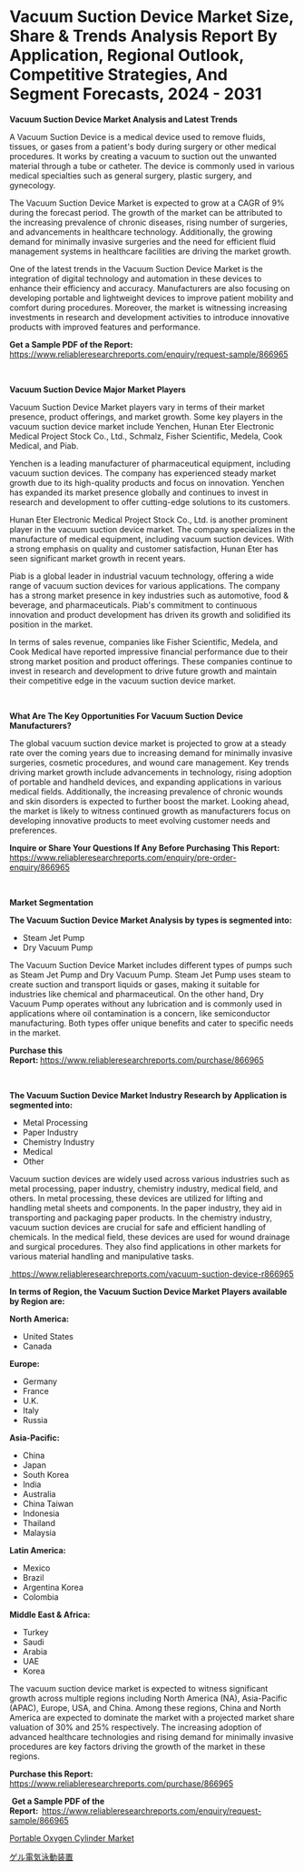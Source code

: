 <p><h1>Vacuum Suction Device Market Size, Share & Trends Analysis Report By Application, Regional Outlook, Competitive Strategies, And Segment Forecasts, 2024 - 2031</h1></p><p><strong>Vacuum Suction Device Market Analysis and Latest Trends</strong></p>
<p><p>A Vacuum Suction Device is a medical device used to remove fluids, tissues, or gases from a patient's body during surgery or other medical procedures. It works by creating a vacuum to suction out the unwanted material through a tube or catheter. The device is commonly used in various medical specialties such as general surgery, plastic surgery, and gynecology.</p><p>The Vacuum Suction Device Market is expected to grow at a CAGR of 9% during the forecast period. The growth of the market can be attributed to the increasing prevalence of chronic diseases, rising number of surgeries, and advancements in healthcare technology. Additionally, the growing demand for minimally invasive surgeries and the need for efficient fluid management systems in healthcare facilities are driving the market growth.</p><p>One of the latest trends in the Vacuum Suction Device Market is the integration of digital technology and automation in these devices to enhance their efficiency and accuracy. Manufacturers are also focusing on developing portable and lightweight devices to improve patient mobility and comfort during procedures. Moreover, the market is witnessing increasing investments in research and development activities to introduce innovative products with improved features and performance.</p></p>
<p><strong>Get a Sample PDF of the Report:&nbsp;</strong> <a href="https://www.reliableresearchreports.com/enquiry/request-sample/866965">https://www.reliableresearchreports.com/enquiry/request-sample/866965</a></p>
<p>&nbsp;</p>
<p><strong>Vacuum Suction Device Major Market Players</strong></p>
<p><p>Vacuum Suction Device Market players vary in terms of their market presence, product offerings, and market growth. Some key players in the vacuum suction device market include Yenchen, Hunan Eter Electronic Medical Project Stock Co., Ltd., Schmalz, Fisher Scientific, Medela, Cook Medical, and Piab.</p><p>Yenchen is a leading manufacturer of pharmaceutical equipment, including vacuum suction devices. The company has experienced steady market growth due to its high-quality products and focus on innovation. Yenchen has expanded its market presence globally and continues to invest in research and development to offer cutting-edge solutions to its customers.</p><p>Hunan Eter Electronic Medical Project Stock Co., Ltd. is another prominent player in the vacuum suction device market. The company specializes in the manufacture of medical equipment, including vacuum suction devices. With a strong emphasis on quality and customer satisfaction, Hunan Eter has seen significant market growth in recent years.</p><p>Piab is a global leader in industrial vacuum technology, offering a wide range of vacuum suction devices for various applications. The company has a strong market presence in key industries such as automotive, food & beverage, and pharmaceuticals. Piab's commitment to continuous innovation and product development has driven its growth and solidified its position in the market.</p><p>In terms of sales revenue, companies like Fisher Scientific, Medela, and Cook Medical have reported impressive financial performance due to their strong market position and product offerings. These companies continue to invest in research and development to drive future growth and maintain their competitive edge in the vacuum suction device market.</p></p>
<p>&nbsp;</p>
<p><strong>What Are The Key Opportunities For Vacuum Suction Device Manufacturers?</strong></p>
<p><p>The global vacuum suction device market is projected to grow at a steady rate over the coming years due to increasing demand for minimally invasive surgeries, cosmetic procedures, and wound care management. Key trends driving market growth include advancements in technology, rising adoption of portable and handheld devices, and expanding applications in various medical fields. Additionally, the increasing prevalence of chronic wounds and skin disorders is expected to further boost the market. Looking ahead, the market is likely to witness continued growth as manufacturers focus on developing innovative products to meet evolving customer needs and preferences.</p></p>
<p><strong>Inquire or Share Your Questions If Any Before Purchasing This Report:</strong> <a href="https://www.reliableresearchreports.com/enquiry/pre-order-enquiry/866965">https://www.reliableresearchreports.com/enquiry/pre-order-enquiry/866965</a></p>
<p>&nbsp;</p>
<p><strong>Market Segmentation</strong></p>
<p><strong>The Vacuum Suction Device Market Analysis by types is segmented into:</strong></p>
<p><ul><li>Steam Jet Pump</li><li>Dry Vacuum Pump</li></ul></p>
<p><p>The Vacuum Suction Device Market includes different types of pumps such as Steam Jet Pump and Dry Vacuum Pump. Steam Jet Pump uses steam to create suction and transport liquids or gases, making it suitable for industries like chemical and pharmaceutical. On the other hand, Dry Vacuum Pump operates without any lubrication and is commonly used in applications where oil contamination is a concern, like semiconductor manufacturing. Both types offer unique benefits and cater to specific needs in the market.</p></p>
<p><strong>Purchase this Report:&nbsp;</strong><a href="https://www.reliableresearchreports.com/purchase/866965">https://www.reliableresearchreports.com/purchase/866965</a></p>
<p>&nbsp;</p>
<p><strong>The Vacuum Suction Device Market Industry Research by Application is segmented into:</strong></p>
<p><ul><li>Metal Processing</li><li>Paper Industry</li><li>Chemistry Industry</li><li>Medical</li><li>Other</li></ul></p>
<p><p>Vacuum suction devices are widely used across various industries such as metal processing, paper industry, chemistry industry, medical field, and others. In metal processing, these devices are utilized for lifting and handling metal sheets and components. In the paper industry, they aid in transporting and packaging paper products. In the chemistry industry, vacuum suction devices are crucial for safe and efficient handling of chemicals. In the medical field, these devices are used for wound drainage and surgical procedures. They also find applications in other markets for various material handling and manipulative tasks.</p></p>
<p><a href="https://www.reliableresearchreports.com/vacuum-suction-device-r866965">&nbsp;https://www.reliableresearchreports.com/vacuum-suction-device-r866965</a></p>
<p><strong>In terms of Region, the Vacuum Suction Device Market Players available by Region are:</strong></p>
<p>
    <p> <strong> North America: </strong>
        <ul>
            <li>United States</li>
            <li>Canada</li>
        </ul>
        </p> 
    <p> <strong> Europe: </strong>
        <ul>
            <li>Germany</li>
            <li>France</li>
            <li>U.K.</li>
            <li>Italy</li>
            <li>Russia</li>
        </ul>
        </p> 
    <p> <strong> Asia-Pacific: </strong>
        <ul>
            <li>China</li>
            <li>Japan</li>
            <li>South Korea</li>
            <li>India</li>
            <li>Australia</li>
            <li>China Taiwan</li>
            <li>Indonesia</li>
            <li>Thailand</li>
            <li>Malaysia</li>
        </ul>
        </p> 
    <p> <strong> Latin America: </strong>
        <ul>
            <li>Mexico</li>
            <li>Brazil</li>
            <li>Argentina Korea</li>
            <li>Colombia</li>
        </ul>
        </p> 
    <p> <strong> Middle East & Africa: </strong>
        <ul>
            <li>Turkey</li>
            <li>Saudi</li>
            <li>Arabia</li>
            <li>UAE</li>
            <li>Korea</li>
        </ul>
    </p>
    </p>
<p><p>The vacuum suction device market is expected to witness significant growth across multiple regions including North America (NA), Asia-Pacific (APAC), Europe, USA, and China. Among these regions, China and North America are expected to dominate the market with a projected market share valuation of 30% and 25% respectively. The increasing adoption of advanced healthcare technologies and rising demand for minimally invasive procedures are key factors driving the growth of the market in these regions.</p></p>
<p><strong>Purchase this Report: </strong><a href="https://www.reliableresearchreports.com/purchase/866965">https://www.reliableresearchreports.com/purchase/866965</a></p>
<p>&nbsp;<strong>Get a Sample PDF of the Report:&nbsp;&nbsp;</strong><a href="https://www.reliableresearchreports.com/enquiry/request-sample/866965">https://www.reliableresearchreports.com/enquiry/request-sample/866965</a></p>
<p><strong></strong></p>
<p><p><a href="https://github.com/BryceTownsendr/Market-Research-Report-List-4/blob/main/portable-oxygen-cylinder-market.md">Portable Oxygen Cylinder Market</a></p><p><a href="https://github.com/ksxzwxabcuynh011/Market-Research-Report-List-1/blob/main/907116831255.md">ゲル電気泳動装置</a></p></p>